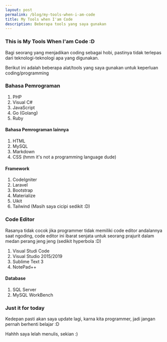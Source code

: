 ```yaml
---
layout: post
permalink: /blog/my-tools-when-i-am-code
title: My Tools when I'am Code
description: Beberapa tools yang saya gunakan
---
```


### This is My Tools When I'am Code :D

Bagi seorang yang menjadikan coding sebagai hobi, pastinya tidak terlepas dari teknologi-teknologi apa yang digunakan.

Berikut ini adalah beberapa alat/tools yang saya gunakan untuk keperluan coding/programming

### Bahasa Pemrograman
1. PHP
2. Visual C#
3. JavaScript
4. Go (Golang)
5. Ruby

#### Bahasa Pemrograman lainnya
1. HTML
2. MySQL
3. Markdown
4. CSS (hmm it's not a programming language dude)

#### Framework
1. CodeIgniter
2. Laravel
3. Bootstrap
4. Materialize
5. Uikit
6. Tailwind (Masih saya cicipi sedikit :D)

### Code Editor

Rasanya tidak cocok jika programmer tidak memiliki code editor andalannya saat ngoding, code editor ini ibarat senjata untuk seorang prajurit dalam medan perang jeng jeng (sedikit hyperbola :D)

1. Visual Studi Code
2. Visual Studio 2015/2019
3. Sublime Text 3
4. NotePad++

#### Database
1. SQL Server
2. MySQL WorkBench

### Just it for today

Kedepan pasti akan saya update lagi, karna kita programmer, jadi jangan pernah berhenti belajar :D

Hahhh saya lelah menulis, sekian :)